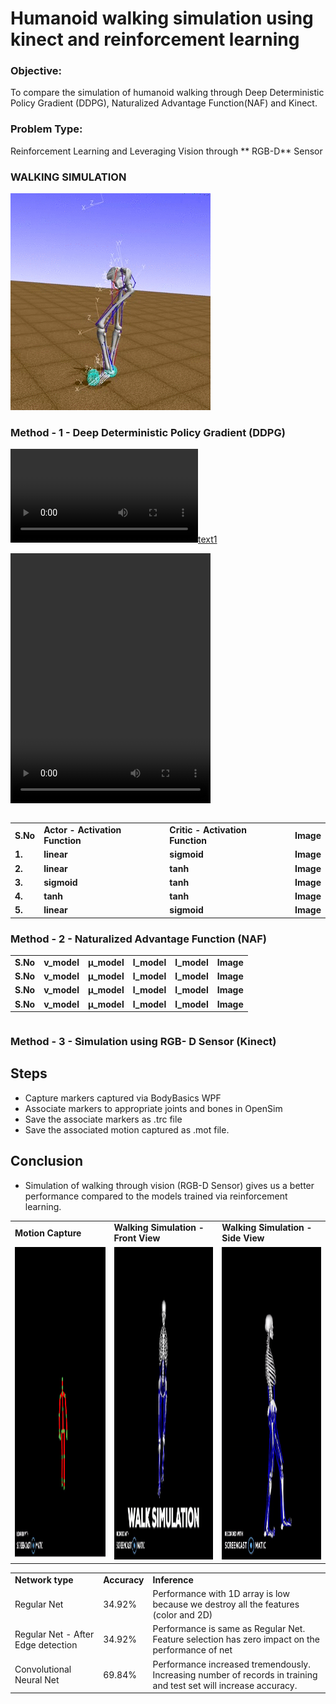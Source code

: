 
# Humanoid walking simulation using kinect and reinforcement learning

### Objective:

To compare the simulation of humanoid walking through Deep Deterministic Policy Gradient (DDPG), Naturalized Advantage Function(NAF) and Kinect.

### Problem Type:

Reinforcement Learning and Leveraging Vision through ** RGB-D** Sensor

### WALKING SIMULATION

<img src="stand.gif">

### Method - 1 - Deep Deterministic Policy Gradient (DDPG)

[![text1](model2_tanh_tanh.mp4)](model2_tanh_tanh.mp4)

<video src="model2_tanh_tanh.mp4" width="320" height="400" controls preload></video>

```python

```

<table>
<tr><td><b>S.No</b></td><td><b>Actor - Activation Function</b></td> <td><b>Critic - Activation Function</b></td> <td><b>Image</b></td></tr>
<tr><td><b>1.</b></td><td
><b>linear</b></td> <td><b>sigmoid</b></td> <td><b>Image</b></td></tr>
<tr><td><b>2.</b></td><td
><b>linear</b></td> <td><b>tanh</b></td> <td><b>Image</b></td></tr>
<tr><td><b>3.</b></td><td
><b>sigmoid</b></td> <td><b>tanh</b></td> <td><b>Image</b></td></tr>
<tr><td><b>4.</b></td><td
><b>tanh</b></td> <td><b>tanh</b></td> <td><b>Image</b></td></tr>
<tr><td><b>5.</b></td><td
><b>linear</b></td> <td><b>sigmoid</b></td> <td><b>Image</b></td></tr>

</table>

### Method - 2 - Naturalized Advantage Function (NAF)


<table>
<tr><td><b>S.No</b></td><td><b>v_model</b></td> <td><b>μ_model</b></td> <td><b>l_model</b></td> <td><b>l_model</b></td> <td><b>Image</b></td></tr>
<tr><td><b>S.No</b></td><td><b>v_model</b></td> <td><b>μ_model</b></td> <td><b>l_model</b></td> <td><b>l_model</b></td> <td><b>Image</b></td></tr>
<tr><td><b>S.No</b></td><td><b>v_model</b></td> <td><b>μ_model</b></td> <td><b>l_model</b></td> <td><b>l_model</b></td> <td><b>Image</b></td></tr>
<tr><td><b>S.No</b></td><td><b>v_model</b></td> <td><b>μ_model</b></td> <td><b>l_model</b></td> <td><b>l_model</b></td> <td><b>Image</b></td></tr>


</table>


```python

```

### Method - 3 - Simulation using RGB- D Sensor (Kinect)



<table>
<tr><td><b>Motion Capture</b></td><td><b>Walking Simulation - Front View</b></td> <td><b>Walking Simulation - Side View</b></td> </tr>
   <tr><td><img src="Motion Simulation.gif" width=500 height=500></td><td><img src="Front.gif" width=500 height=500></td> <td><img src="Side.gif" width=500 height=500></td> </tr>

## Steps
* Capture markers captured via BodyBasics WPF
* Associate markers to appropriate joints and bones in OpenSim
* Save the associate markers as .trc file
* Save the associated motion captured as .mot file.

## Conclusion
* Simulation of walking through vision (RGB-D Sensor) gives us a better performance compared to the models trained via reinforcement learning.

<table width =900><tr><td><b>Network type</b></td><td><b>Accuracy</b></td><td><b>Inference</b></td></tr>
<tr><td>Regular Net</td><td>34.92%</td><td>Performance with 1D array is low because we destroy all the features (color and 2D)</td></tr>
<tr><td>Regular Net - After Edge detection</td><td>34.92%</td><td>Performance is same as Regular Net. Feature selection has zero impact on the performance of net</td></tr>
<tr><td>Convolutional Neural Net</td><td>69.84%</td><td>Performance increased tremendously. Increasing number of records in training and test set will increase accuracy.</td></tr>
</table>
